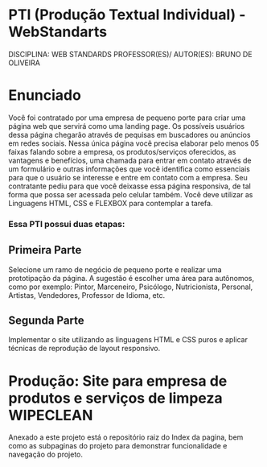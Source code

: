 # PTI (Produção Textual Individual) - WebStandarts

DISCIPLINA: WEB STANDARDS
PROFESSOR(ES)/ AUTOR(ES): BRUNO DE OLIVEIRA


<h1>Enunciado</h1>

Você foi contratado por uma empresa de pequeno porte para criar uma
página web que servirá como uma landing page. Os possíveis usuários
dessa página chegarão através de pequisas em buscadores ou anúncios
em redes sociais.
Nessa única página você precisa elaborar pelo menos 05 faixas falando
sobre a empresa, os produtos/serviços oferecidos, as vantagens e
benefícios, uma chamada para entrar em contato através de um formulário e
outras informações que você identifica como essenciais para que o usuário
se interesse e entre em contato com a empresa. Seu contratante pediu para
que você deixasse essa página responsiva, de tal forma que possa ser
acessada pelo celular também. Você deve utilizar as Linguagens HTML,
CSS e FLEXBOX para contemplar a tarefa.

<h3>Essa PTI possui duas etapas:</h3>

<h2>Primeira Parte</h2>
Selecione um ramo de negócio de pequeno porte e realizar uma
prototipação da página. A sugestão é escolher uma área para autônomos,
como por exemplo: Pintor, Marceneiro, Psicólogo, Nutricionista, Personal,
Artistas, Vendedores, Professor de Idioma, etc.

<h2>Segunda Parte</h2>
Implementar o site utilizando as linguagens HTML e CSS puros e aplicar
técnicas de reprodução de layout responsivo.


<h1>Produção: Site para empresa de produtos e serviços de limpeza WIPECLEAN</h1>
 Anexado a este projeto está o repositório raiz  do Index da pagina, bem como as subpaginas do projeto para demonstrar funcionalidade e navegação do projeto.


